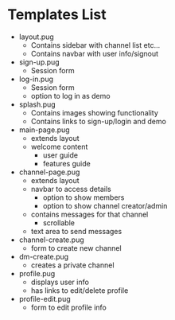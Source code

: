 # Templates List

* layout.pug
  * Contains sidebar with channel list etc...
  * Contains navbar with user info/signout
* sign-up.pug
  * Session form
* log-in.pug
  * Session form
  * option to log in as demo
* splash.pug
  * Contains images showing functionality
  * Contains links to sign-up/login and demo
* main-page.pug
  * extends layout
  * welcome content
    * user guide 
    * features guide
* channel-page.pug
  * extends layout
  * navbar to access details
    * option to show members
    * option to show channel creator/admin
  * contains messages for that channel
    * scrollable
  * text area to send messages
* channel-create.pug
  * form to create new channel
* dm-create.pug
  * creates a private channel
* profile.pug
  * displays user info
  * has links to edit/delete profile
* profile-edit.pug
  * form to edit profile info